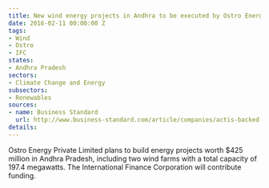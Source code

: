 ```yaml
---
title: New wind energy projects in Andhra to be executed by Ostro Energy
date: 2016-02-11 00:00:00 Z
tags:
- Wind
- Ostro
- IFC
states:
- Andhra Pradesh
sectors:
- Climate Change and Energy
subsectors:
- Renewables
sources:
- name: Business Standard
  url: http://www.business-standard.com/article/companies/actis-backed-ostro-energy-to-invest-425-million-in-andhra-pradesh-116020800079_1.html
details: 
---
```


Ostro Energy Private Limited plans to build energy projects worth $425 million in Andhra Pradesh, including two wind farms with a total capacity of 197.4 megawatts. The International Finance Corporation will contribute funding.
